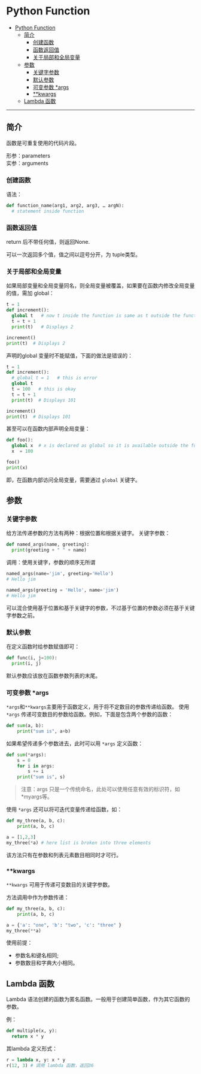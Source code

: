 # Python Function

- [Python Function](#python-function)
  - [简介](#%e7%ae%80%e4%bb%8b)
    - [创建函数](#%e5%88%9b%e5%bb%ba%e5%87%bd%e6%95%b0)
    - [函数返回值](#%e5%87%bd%e6%95%b0%e8%bf%94%e5%9b%9e%e5%80%bc)
    - [关于局部和全局变量](#%e5%85%b3%e4%ba%8e%e5%b1%80%e9%83%a8%e5%92%8c%e5%85%a8%e5%b1%80%e5%8f%98%e9%87%8f)
  - [参数](#%e5%8f%82%e6%95%b0)
    - [关键字参数](#%e5%85%b3%e9%94%ae%e5%ad%97%e5%8f%82%e6%95%b0)
    - [默认参数](#%e9%bb%98%e8%ae%a4%e5%8f%82%e6%95%b0)
    - [可变参数 *args](#%e5%8f%af%e5%8f%98%e5%8f%82%e6%95%b0-args)
    - [**kwargs](#kwargs)
  - [Lambda 函数](#lambda-%e5%87%bd%e6%95%b0)

***

## 简介

函数是可重复使用的代码片段。

形参：parameters  
实参：arguments

### 创建函数

语法：

```py
def function_name(arg1, arg2, arg3, … argN):
  # statement inside function
```

### 函数返回值

return 后不带任何值，则返回None.

可以一次返回多个值，值之间以逗号分开，为 tuple类型。

### 关于局部和全局变量

如果局部变量和全局变量同名，则全局变量被覆盖，如果要在函数内修改全局变量的值，需加 global：

```py
t = 1
def increment():
  global t   # now t inside the function is same as t outside the function
  t = t + 1
  print(t)   # Displays 2

increment()
print(t)  # Displays 2
```

声明的global 变量时不能赋值，下面的做法是错误的：

```py
t = 1
def increment():
  # global t = 1   # this is error
  global t
  t = 100   # this is okay
  t = t + 1
  print(t)  # Displays 101

increment()
print(t)  # Displays 101
```

甚至可以在函数内部声明全局变量：

```py
def foo():
  global x  # x is declared as global so it is available outside the function
  x  = 100

foo()
print(x)
```

即，在函数内部访问全局变量，需要通过 `global` 关键字。

## 参数

### 关键字参数

给方法传递参数的方法有两种：根据位置和根据关键字。
关键字参数：

```py
def named_args(name, greeting):
  print(greeting + " " + name)
```

调用：使用关键字，参数的顺序无所谓

```py
named_args(name='jim', greeting='Hello')
# Hello jim

named_args(greeting = 'Hello', name='jim')
# Hello jim
```

可以混合使用基于位置和基于关键字的参数，不过基于位置的参数必须在基于关键字参数之前。

### 默认参数

在定义函数时给参数赋值即可：

```py
def func(i, j=100):
  print(i, j)
```

默认参数应该放在函数参数列表的末尾。

### 可变参数 *args

`*args`和`**kwargs`主要用于函数定义，用于将不定数目的参数传递给函数。
使用 `*args` 传递可变数目的参数给函数。例如，下面是包含两个参数的函数：

```py
def sum(a, b):
    print("sum is", a+b)
```

如果希望传递多个参数进去，此时可以用 `*args` 定义函数：

```py
def sum(*args):
    s = 0
    for i in args:
        s += i
    print("sum is", s)
```

> 注意：args 只是一个传统命名，此处可以使用任意有效的标识符，如 *myargs等。

使用 `*args` 还可以将可迭代变量传递给函数，如：

```py
def my_three(a, b, c):
    print(a, b, c)

a = [1,2,3]
my_three(*a) # here list is broken into three elements
```

该方法只有在参数和列表元素数目相同时才可行。

### **kwargs

`**kwargs` 可用于传递可变数目的关键字参数。

方法调用中作为参数传递：

```py
def my_three(a, b, c):
    print(a, b, c)

a = {'a': "one", 'b': "two", 'c': "three" }
my_three(**a)
```

使用前提：

- 参数名和键名相同;
- 参数数目和字典大小相同。

## Lambda 函数

Lambda 语法创建的函数为匿名函数。一般用于创建简单函数，作为其它函数的参数。

例：

```py
def multiple(x, y):
  return x * y
```

其lambda 定义形式：

```py
r = lambda x, y: x * y
r(12, 3) # 调用 lambda 函数，返回36
```
